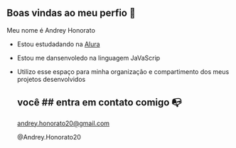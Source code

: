 ## Boas vindas ao meu perfio 🖤

Meu nome é Andrey Honorato 

- Estou estudadando na [Alura](https://www.alura.com.br) 
- Estou me dansenvoledo na linguagem JaVaScrip
- Utilizo esse espaço para minha organização e compartimento dos meus projetos desenvolvidos
  
  ## você ## entra em contato comigo 📭

  andrey.honorato20@gmail.com
  
  @Andrey.Honorato20





   
